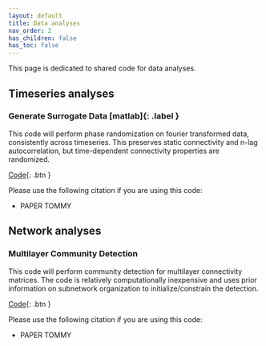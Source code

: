```yaml
---
layout: default
title: Data analyses
nav_order: 2
has_children: false
has_toc: false
---
```


This page is dedicated to shared code for data analyses. 

## Timeseries analyses

### Generate Surrogate Data [matlab]{: .label }
This code will perform phase randomization on fourier transformed data, consistently across timeseries. This preserves static connectivity and n-lag autocorrelation, but time-dependent connectivity properties are randomized.

[Code](https://github.com/taabroeders/Recon_Dyn_MS/blob/main/Generate_surrogate.m){: .btn }

Please use the following citation if you are using this code:
- PAPER TOMMY

## Network analyses

### Multilayer Community Detection
This code will perform community detection for multilayer connectivity matrices. The code is relatively computationally inexpensive and uses prior information on subnetwork organization to initialize/constrain the detection.

[Code](https://github.com/taabroeders/Recon_Dyn_MS/blob/main/CommunityDetection.m){: .btn }

Please use the following citation if you are using this code:
- PAPER TOMMY

